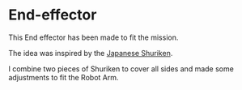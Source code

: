 # End-effector
This End effector has been made to fit the mission.

The idea was inspired by the [Japanese Shuriken](https://github.com/Ahmad7772/End-effector/blob/main/End%20effector/Japanese%20Shuriken1.jpg).

I combine two pieces of Shuriken to cover all sides and made some adjustments to fit the Robot Arm.
